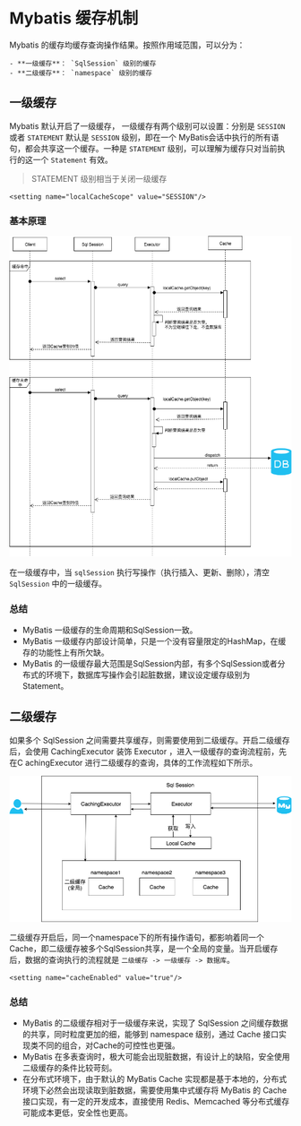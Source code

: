 # Mybatis 缓存机制

Mybatis 的缓存均缓存查询操作结果。按照作用域范围，可以分为：

    - **一级缓存**： `SqlSession` 级别的缓存
    - **二级缓存**： `namespace` 级别的缓存


## 一级缓存

Mybatis 默认开启了一级缓存， 一级缓存有两个级别可以设置：分别是 `SESSION` 或者 `STATEMENT` 默认是 `SESSION` 级别，即在一个 MyBatis会话中执行的所有语句，都会共享这一个缓存。一种是 `STATEMENT` 级别，可以理解为缓存只对当前执行的这一个 `Statement` 有效。

> STATEMENT 级别相当于关闭一级缓存

```
<setting name="localCacheScope" value="SESSION"/>
```

### 基本原理

![](./image/2019-04-05-22-04-22.png)

在一级缓存中，当 `sqlSession` 执行写操作（执行插入、更新、删除），清空 `SqlSession` 中的一级缓存。

### 总结

 - MyBatis 一级缓存的生命周期和SqlSession一致。
 - MyBatis 一级缓存内部设计简单，只是一个没有容量限定的HashMap，在缓存的功能性上有所欠缺。
 - MyBatis 的一级缓存最大范围是SqlSession内部，有多个SqlSession或者分布式的环境下，数据库写操作会引起脏数据，建议设定缓存级别为Statement。

## 二级缓存

如果多个 SqlSession 之间需要共享缓存，则需要使用到二级缓存。开启二级缓存后，会使用 CachingExecutor 装饰 Executor ，进入一级缓存的查询流程前，先在C achingExecutor 进行二级缓存的查询，具体的工作流程如下所示。

![](./image/2019-04-05-22-10-04.png)

二级缓存开启后，同一个namespace下的所有操作语句，都影响着同一个Cache，即二级缓存被多个SqlSession共享，是一个全局的变量。当开启缓存后，数据的查询执行的流程就是 `二级缓存 -> 一级缓存 -> 数据库`。

```
<setting name="cacheEnabled" value="true"/>
```

### 总结

  - MyBatis 的二级缓存相对于一级缓存来说，实现了 SqlSession 之间缓存数据的共享，同时粒度更加的细，能够到 namespace 级别，通过 Cache 接口实现类不同的组合，对Cache的可控性也更强。
  - MyBatis 在多表查询时，极大可能会出现脏数据，有设计上的缺陷，安全使用二级缓存的条件比较苛刻。
  - 在分布式环境下，由于默认的 MyBatis Cache 实现都是基于本地的，分布式环境下必然会出现读取到脏数据，需要使用集中式缓存将 MyBatis 的 Cache 接口实现，有一定的开发成本，直接使用 Redis、Memcached 等分布式缓存可能成本更低，安全性也更高。
